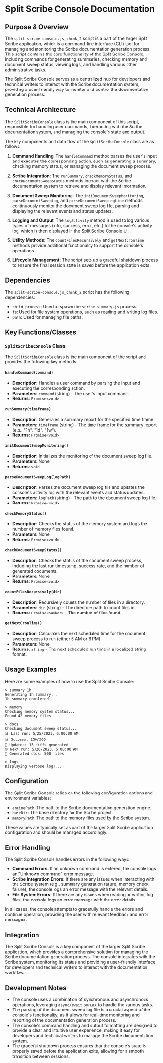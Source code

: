 # Split Scribe Console Documentation

## Purpose & Overview

The `split-scribe-console.js_chunk_2` script is a part of the larger Split Scribe application, which is a command-line interface (CLI) tool for managing and monitoring the Scribe documentation generation process. This script contains the core functionality of the Split Scribe Console, including commands for generating summaries, checking memory and document sweep status, viewing logs, and handling various other administrative tasks.

The Split Scribe Console serves as a centralized hub for developers and technical writers to interact with the Scribe documentation system, providing a user-friendly way to monitor and control the documentation generation process.

## Technical Architecture

The `SplitScribeConsole` class is the main component of this script, responsible for handling user commands, interacting with the Scribe documentation system, and managing the console's state and output.

The key components and data flow of the `SplitScribeConsole` class are as follows:

1. **Command Handling**: The `handleCommand` method parses the user's input and executes the corresponding action, such as generating a summary, checking memory status, or managing the document sweep process.

1. **Scribe Integration**: The `runSummary`, `checkMemoryStatus`, and `checkDocumentSweepStatus` methods interact with the Scribe documentation system to retrieve and display relevant information.

1. **Document Sweep Monitoring**: The `initDocumentSweepMonitoring`, `parseDocumentSweepLog`, and `parseDocumentSweepLogLine` methods continuously monitor the document sweep log file, parsing and displaying the relevant events and status updates.

1. **Logging and Output**: The `logActivity` method is used to log various types of messages (info, success, error, etc.) to the console's activity log, which is then displayed in the Split Scribe Console UI.

1. **Utility Methods**: The `countFilesRecursively` and `getNextCronTime` methods provide additional functionality to support the console's operations.

1. **Lifecycle Management**: The script sets up a graceful shutdown process to ensure the final session state is saved before the application exits.

## Dependencies

The `split-scribe-console.js_chunk_2` script has the following dependencies:

- `child_process`: Used to spawn the `scribe-summary.js` process.
- `fs`: Used for file system operations, such as reading and writing log files.
- `path`: Used for managing file paths.

## Key Functions/Classes

### `SplitScribeConsole` Class

The `SplitScribeConsole` class is the main component of the script and provides the following key methods:

#### `handleCommand(command)`

- **Description**: Handles a user command by parsing the input and executing the corresponding action.
- **Parameters**: `command` (string) - The user's input command.
- **Returns**: `Promise<void>`

#### `runSummary(timeframe)`

- **Description**: Generates a summary report for the specified time frame.
- **Parameters**: `timeframe` (string) - The time frame for the summary report (e.g., "1h", "1d", "1w").
- **Returns**: `Promise<void>`

#### `initDocumentSweepMonitoring()`

- **Description**: Initializes the monitoring of the document sweep log file.
- **Parameters**: None
- **Returns**: `void`

#### `parseDocumentSweepLog(logPath)`

- **Description**: Parses the document sweep log file and updates the console's activity log with the relevant events and status updates.
- **Parameters**: `logPath` (string) - The path to the document sweep log file.
- **Returns**: `Promise<void>`

#### `checkMemoryStatus()`

- **Description**: Checks the status of the memory system and logs the number of memory files found.
- **Parameters**: None
- **Returns**: `Promise<void>`

#### `checkDocumentSweepStatus()`

- **Description**: Checks the status of the document sweep process, including the last run timestamp, success rate, and the number of generated documents.
- **Parameters**: None
- **Returns**: `Promise<void>`

#### `countFilesRecursively(dir)`

- **Description**: Recursively counts the number of files in a directory.
- **Parameters**: `dir` (string) - The directory path to count files in.
- **Returns**: `Promise<number>` - The number of files found.

#### `getNextCronTime()`

- **Description**: Calculates the next scheduled time for the document sweep process to run (either 6 AM or 6 PM).
- **Parameters**: None
- **Returns**: `string` - The next scheduled run time in a localized string format.

## Usage Examples

Here are some examples of how to use the Split Scribe Console:

```
> summary 1h
Generating 1h summary...
1h summary completed

> memory
Checking memory system status...
Found 42 memory files

> docs
Checking document sweep status...
📊 Last run: 5/25/2023, 6:00:00 AM
📊 Success: 250/300
🔄 Updates: 15 diffs generated
⏰ Next run: 5/26/2023, 6:00:00 AM
📄 Generated docs: 500 files

> logs
Displaying verbose logs...
```

## Configuration

The Split Scribe Console relies on the following configuration options and environment variables:

- `enginePath`: The path to the Scribe documentation generation engine.
- `baseDir`: The base directory for the Scribe project.
- `memoryPath`: The path to the memory files used by the Scribe system.

These values are typically set as part of the larger Split Scribe application configuration and should be managed accordingly.

## Error Handling

The Split Scribe Console handles errors in the following ways:

- **Command Errors**: If an unknown command is entered, the console logs an "Unknown command" error message.
- **Scribe Integration Errors**: If there are any issues when interacting with the Scribe system (e.g., summary generation failure, memory check failure), the console logs an error message with the relevant details.
- **File System Errors**: If there are any issues when reading or writing log files, the console logs an error message with the error details.

In all cases, the console attempts to gracefully handle the errors and continue operation, providing the user with relevant feedback and error messages.

## Integration

The Split Scribe Console is a key component of the larger Split Scribe application, which provides a comprehensive solution for managing the Scribe documentation generation process. The console integrates with the Scribe system, monitoring its status and providing a user-friendly interface for developers and technical writers to interact with the documentation workflow.

## Development Notes

- The console uses a combination of synchronous and asynchronous operations, leveraging `async/await` syntax to handle the various tasks.
- The parsing of the document sweep log file is a crucial aspect of the console's functionality, as it allows for real-time monitoring and reporting of the documentation generation process.
- The console's command handling and output formatting are designed to provide a clear and intuitive user experience, making it easy for developers and technical writers to manage the Scribe documentation system.
- The graceful shutdown process ensures that the console's state is properly saved before the application exits, allowing for a smooth transition between sessions.
